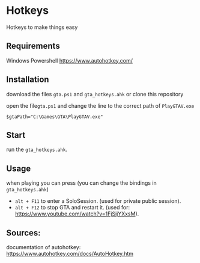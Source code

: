 # Hotkeys
Hotkeys to make things easy


## Requirements
Windows Powershell
https://www.autohotkey.com/

## Installation
download the files `gta.ps1` and `gta_hotkeys.ahk` or clone this repository
 
open the file`gta.ps1` and change the line to the correct path of `PlayGTAV.exe`

```$gtaPath="C:\Games\GTA\PlayGTAV.exe"```

## Start
run the `gta_hotkeys.ahk`.

## Usage
when playing you can press (you can change the bindings in `gta_hotkeys.ahk`)
 - `alt + F11` to enter a SoloSession. (used for private public session).
 - `alt + F12` to stop GTA and restart it. (used for:  https://www.youtube.com/watch?v=1FjSijYXxsM).

## Sources:
documentation of autohotkey:
https://www.autohotkey.com/docs/AutoHotkey.htm
